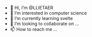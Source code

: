 - 👋 Hi, I’m @LLIETAER
- 👀 I’m interested in computer science
- 🌱 I’m currently learning svelte
- 💞️ I’m looking to collaborate on ...
- 📫 How to reach me ...

<!---
LLIETAER/LLIETAER is a ✨ special ✨ repository because its `README.md` (this file) appears on your GitHub profile.
You can click the Preview link to take a look at your changes.
--->
